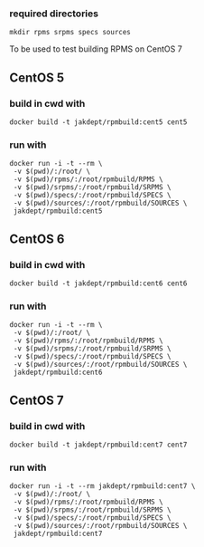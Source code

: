 
### required directories ###

```
mkdir rpms srpms specs sources
```
To be used to test building RPMS on CentOS 7

## CentOS 5
### build in cwd with ###
```
docker build -t jakdept/rpmbuild:cent5 cent5
```

### run with ###
```
docker run -i -t --rm \
 -v $(pwd)/:/root/ \
 -v $(pwd)/rpms/:/root/rpmbuild/RPMS \
 -v $(pwd)/srpms/:/root/rpmbuild/SRPMS \
 -v $(pwd)/specs/:/root/rpmbuild/SPECS \
 -v $(pwd)/sources/:/root/rpmbuild/SOURCES \
 jakdept/rpmbuild:cent5
```

## CentOS 6
### build in cwd with ###
```
docker build -t jakdept/rpmbuild:cent6 cent6
```

### run with ###
```
docker run -i -t --rm \
 -v $(pwd)/:/root/ \
 -v $(pwd)/rpms/:/root/rpmbuild/RPMS \
 -v $(pwd)/srpms/:/root/rpmbuild/SRPMS \
 -v $(pwd)/specs/:/root/rpmbuild/SPECS \
 -v $(pwd)/sources/:/root/rpmbuild/SOURCES \
 jakdept/rpmbuild:cent6
```

## CentOS 7 ##
### build in cwd with ###
```
docker build -t jakdept/rpmbuild:cent7 cent7
```

### run with ###
```
docker run -i -t --rm jakdept/rpmbuild:cent7 \
 -v $(pwd)/:/root/ \
 -v $(pwd)/rpms/:/root/rpmbuild/RPMS \
 -v $(pwd)/srpms/:/root/rpmbuild/SRPMS \
 -v $(pwd)/specs/:/root/rpmbuild/SPECS \
 -v $(pwd)/sources/:/root/rpmbuild/SOURCES \
 jakdept/rpmbuild:cent7
```
